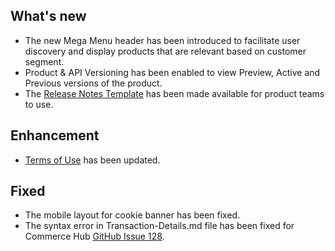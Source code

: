 ## What's new
- The new Mega Menu header has been introduced to facilitate user discovery and display products that are relevant based on customer segment.
- Product & API Versioning has been enabled to view Preview, Active and Previous versions of the product.
- The [Release Notes Template](?path=/docs/release-notes-template.md) has been made available for product teams to use.

## Enhancement
- [Terms of Use](?path=/docs/terms-of-use/latest.md) has been updated.

## Fixed
- The mobile layout for cookie banner has been fixed.
- The syntax error in Transaction-Details.md file has been fixed for Commerce Hub [GitHub Issue 128](https://www.github.com/Fiserv/Support/issues/128). 
